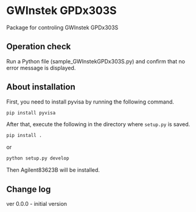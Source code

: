 # GWInstek GPDx303S
Package for controling GWInstek GPDx303S

## Operation check
Run a Python file (sample_GWInstekGPDx303S.py) and confirm that no error message is displayed.  

## About installation
First, you need to install pyvisa by running the following command.  
```sh
pip install pyvisa
```
After that, execute the following in the directory where `setup.py` is saved.  
```sh
pip install .
```
or
```sh
python setup.py develop
```
Then Agilent83623B will be installed.  

## Change log
ver 0.0.0 - initial version  
